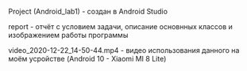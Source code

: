 Project (Android_lab1) - создан в Android Studio


report - отчёт c условием задачи, описание основнных классов и изображением работы программы


video_2020-12-22_14-50-44.mp4 - видео использования данного на моём усройстве (Android 10 - Xiaomi MI 8 Lite)
